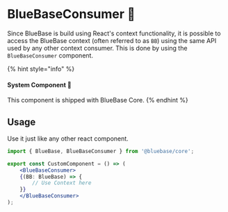 # BlueBaseConsumer 📌

Since BlueBase is build using React's context functionality, it is possible to access the BlueBase context \(often referred to as `BB`\) using the same API used by any other context consumer. This is done by using the `BlueBaseConsumer` component.

{% hint style="info" %}
#### System Component 📌

This component is shipped with BlueBase Core.
{% endhint %}

## Usage

Use it just like any other react component.

```jsx
import { BlueBase, BlueBaseConsumer } from '@bluebase/core';

export const CustomComponent = () => (
    <BlueBaseConsumer>
    {(BB: BlueBase) => {
        // Use Context here
    }}
    </BlueBaseConsumer>
);
```



